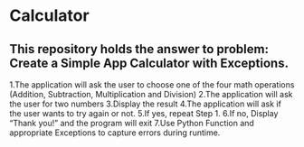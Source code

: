 # Calculator

## This repository holds the answer to problem: Create a Simple App Calculator with Exceptions.

1.The application will ask the user to choose one of the four math operations (Addition, Subtraction, Multiplication and Division)
2.The application will ask the user for two numbers
3.Display the result
4.The application will ask if the user wants to try again or not.
5.If yes, repeat Step 1.
6.If no, Display “Thank you!” and the program will exit
7.Use Python Function and appropriate Exceptions to capture errors during runtime.
